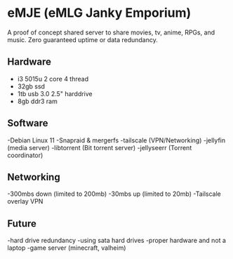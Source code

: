 # eMJE (eMLG Janky Emporium)

A proof of concept shared server to share movies, tv, anime, RPGs, and music. Zero guaranteed uptime or data redundancy.

## Hardware

- i3 5015u 2 core 4 thread
- 32gb ssd
- 1tb usb 3.0 2.5" harddrive
- 8gb ddr3 ram

## Software

-Debian Linux 11
-Snapraid & mergerfs
-tailscale (VPN/Networking)
-jellyfin (media server)
-libtorrent (Bit torrent server)
-jellyseerr (Torrent coordinator)

## Networking 

-300mbs down (limited to 200mb)
-30mbs up (limited to 20mb)
-Tailscale overlay VPN 

## Future

-hard drive redundancy
-using sata hard drives
-proper hardware and not a laptop
-game server (minecraft, valheim)
